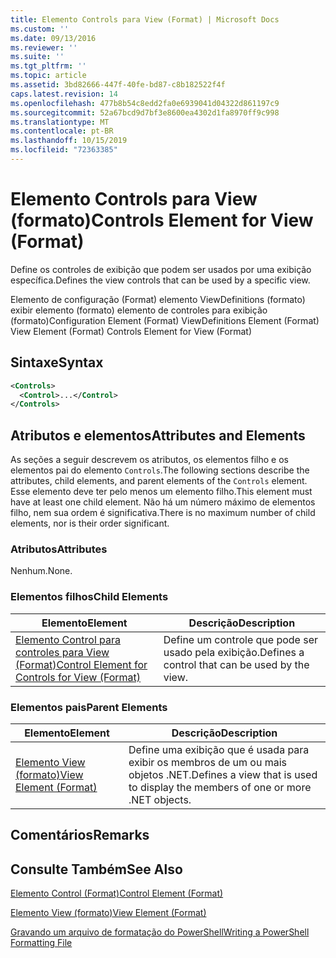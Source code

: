 ```yaml
---
title: Elemento Controls para View (Format) | Microsoft Docs
ms.custom: ''
ms.date: 09/13/2016
ms.reviewer: ''
ms.suite: ''
ms.tgt_pltfrm: ''
ms.topic: article
ms.assetid: 3bd82666-447f-40fe-bd87-c8b182522f4f
caps.latest.revision: 14
ms.openlocfilehash: 477b8b54c8edd2fa0e6939041d04322d861197c9
ms.sourcegitcommit: 52a67bcd9d7bf3e8600ea4302d1fa8970ff9c998
ms.translationtype: MT
ms.contentlocale: pt-BR
ms.lasthandoff: 10/15/2019
ms.locfileid: "72363385"
---
```

# <a name="controls-element-for-view-format"></a><span data-ttu-id="e681f-102">Elemento Controls para View (formato)</span><span class="sxs-lookup"><span data-stu-id="e681f-102">Controls Element for View (Format)</span></span>

<span data-ttu-id="e681f-103">Define os controles de exibição que podem ser usados por uma exibição específica.</span><span class="sxs-lookup"><span data-stu-id="e681f-103">Defines the view controls that can be used by a specific view.</span></span>

<span data-ttu-id="e681f-104">Elemento de configuração (Format) elemento ViewDefinitions (formato) exibir elemento (formato) elemento de controles para exibição (formato)</span><span class="sxs-lookup"><span data-stu-id="e681f-104">Configuration Element (Format) ViewDefinitions Element (Format) View Element (Format) Controls Element for View (Format)</span></span>

## <a name="syntax"></a><span data-ttu-id="e681f-105">Sintaxe</span><span class="sxs-lookup"><span data-stu-id="e681f-105">Syntax</span></span>

```xml
<Controls>
  <Control>...</Control>
</Controls>
```

## <a name="attributes-and-elements"></a><span data-ttu-id="e681f-106">Atributos e elementos</span><span class="sxs-lookup"><span data-stu-id="e681f-106">Attributes and Elements</span></span>

<span data-ttu-id="e681f-107">As seções a seguir descrevem os atributos, os elementos filho e os elementos pai do elemento `Controls`.</span><span class="sxs-lookup"><span data-stu-id="e681f-107">The following sections describe the attributes, child elements, and parent elements of the `Controls` element.</span></span> <span data-ttu-id="e681f-108">Esse elemento deve ter pelo menos um elemento filho.</span><span class="sxs-lookup"><span data-stu-id="e681f-108">This element must have at least one child element.</span></span> <span data-ttu-id="e681f-109">Não há um número máximo de elementos filho, nem sua ordem é significativa.</span><span class="sxs-lookup"><span data-stu-id="e681f-109">There is no maximum number of child elements, nor is their order significant.</span></span>

### <a name="attributes"></a><span data-ttu-id="e681f-110">Atributos</span><span class="sxs-lookup"><span data-stu-id="e681f-110">Attributes</span></span>

<span data-ttu-id="e681f-111">Nenhum.</span><span class="sxs-lookup"><span data-stu-id="e681f-111">None.</span></span>

### <a name="child-elements"></a><span data-ttu-id="e681f-112">Elementos filhos</span><span class="sxs-lookup"><span data-stu-id="e681f-112">Child Elements</span></span>

|<span data-ttu-id="e681f-113">Elemento</span><span class="sxs-lookup"><span data-stu-id="e681f-113">Element</span></span>|<span data-ttu-id="e681f-114">Descrição</span><span class="sxs-lookup"><span data-stu-id="e681f-114">Description</span></span>|
|-------------|-----------------|
|[<span data-ttu-id="e681f-115">Elemento Control para controles para View (Format)</span><span class="sxs-lookup"><span data-stu-id="e681f-115">Control Element for Controls for View (Format)</span></span>](./control-element-for-controls-for-view-format.md)|<span data-ttu-id="e681f-116">Define um controle que pode ser usado pela exibição.</span><span class="sxs-lookup"><span data-stu-id="e681f-116">Defines a control that can be used by the view.</span></span>|

### <a name="parent-elements"></a><span data-ttu-id="e681f-117">Elementos pais</span><span class="sxs-lookup"><span data-stu-id="e681f-117">Parent Elements</span></span>

|<span data-ttu-id="e681f-118">Elemento</span><span class="sxs-lookup"><span data-stu-id="e681f-118">Element</span></span>|<span data-ttu-id="e681f-119">Descrição</span><span class="sxs-lookup"><span data-stu-id="e681f-119">Description</span></span>|
|-------------|-----------------|
|[<span data-ttu-id="e681f-120">Elemento View (formato)</span><span class="sxs-lookup"><span data-stu-id="e681f-120">View Element (Format)</span></span>](./view-element-format.md)|<span data-ttu-id="e681f-121">Define uma exibição que é usada para exibir os membros de um ou mais objetos .NET.</span><span class="sxs-lookup"><span data-stu-id="e681f-121">Defines a view that is used to display the members of one or more .NET objects.</span></span>|

## <a name="remarks"></a><span data-ttu-id="e681f-122">Comentários</span><span class="sxs-lookup"><span data-stu-id="e681f-122">Remarks</span></span>

## <a name="see-also"></a><span data-ttu-id="e681f-123">Consulte Também</span><span class="sxs-lookup"><span data-stu-id="e681f-123">See Also</span></span>

[<span data-ttu-id="e681f-124">Elemento Control (Format)</span><span class="sxs-lookup"><span data-stu-id="e681f-124">Control Element (Format)</span></span>](./control-element-for-controls-for-view-format.md)

[<span data-ttu-id="e681f-125">Elemento View (formato)</span><span class="sxs-lookup"><span data-stu-id="e681f-125">View Element (Format)</span></span>](./view-element-format.md)

[<span data-ttu-id="e681f-126">Gravando um arquivo de formatação do PowerShell</span><span class="sxs-lookup"><span data-stu-id="e681f-126">Writing a PowerShell Formatting File</span></span>](./writing-a-powershell-formatting-file.md)
